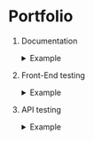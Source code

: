 # Portfolio
1. Documentation
    <details>
      <summary>Example</summary>

      ```
      long console output here
      ```
    </details>

2. Front-End testing
    <details>
      <summary>Example</summary>

      ```
      long console output here
      ```
    </details>

3. API testing
    <details>
      <summary>Example</summary>

      ```
      long console output here
      ```
    </details>
